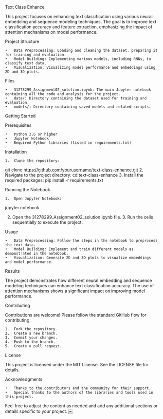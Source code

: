 Text Class Enhance

This project focuses on enhancing text classification using various neural embedding and sequence modeling techniques. The goal is to improve text classification accuracy and feature extraction, emphasizing the impact of attention mechanisms on model performance.

Project Structure

	•	Data Preprocessing: Loading and cleaning the dataset, preparing it for training and evaluation.
	•	Model Building: Implementing various models, including RNNs, to classify text data.
	•	Visualization: Visualizing model performance and embeddings using 2D and 3D plots.

Files

	•	31278299_Assignment02_solution.ipynb: The main Jupyter notebook containing all the code and analysis for the project.
	•	data/: Directory containing the dataset used for training and evaluation.
	•	models/: Directory containing saved models and related scripts.

Getting Started

Prerequisites

	•	Python 3.6 or higher
	•	Jupyter Notebook
	•	Required Python libraries (listed in requirements.txt)

Installation

	1.	Clone the repository:
 git clone https://github.com/yourusername/text-class-enhance.git
 	2.	Navigate to the project directory:
  cd text-class-enhance
  	3.	Install the required packages:
   pip install -r requirements.txt

   Running the Notebook

	1.	Open Jupyter Notebook:
 jupyter notebook

 2.	Open the 31278299_Assignment02_solution.ipynb file.
	3.	Run the cells sequentially to execute the project.

Usage

	•	Data Preprocessing: Follow the steps in the notebook to preprocess the text data.
	•	Model Building: Implement and train different models as demonstrated in the notebook.
	•	Visualization: Generate 2D and 3D plots to visualize embeddings and model performance.

Results

The project demonstrates how different neural embedding and sequence modeling techniques can enhance text classification accuracy. The use of attention mechanisms shows a significant impact on improving model performance.

Contributing

Contributions are welcome! Please follow the standard GitHub flow for contributing:

	1.	Fork the repository.
	2.	Create a new branch.
	3.	Commit your changes.
	4.	Push to the branch.
	5.	Create a pull request.

License

This project is licensed under the MIT License. See the LICENSE file for details.

Acknowledgments

	•	Thanks to the contributors and the community for their support.
	•	Special thanks to the authors of the libraries and tools used in this project.

Feel free to adjust the content as needed and add any additional sections or details specific to your project. ￼
